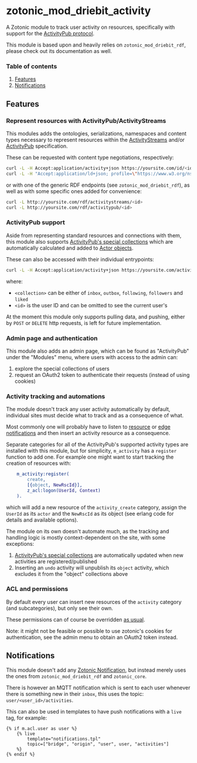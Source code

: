 zotonic_mod_driebit_activity
============================

A Zotonic module to track user activity on resources, specifically with support
for the [ActivityPub protocol](https://www.w3.org/TR/activitypub/).

This module is based upon and heavily relies on `zotonic_mod_driebit_rdf`,
please check out its documentation as well.

### Table of contents

1. [Features](#features)
2. [Notifications](#notifications)

Features
--------

### Represent resources with ActivityPub/ActivityStreams

This modules adds the ontologies, serializations, namespaces and content types
necessary to represent resources within the [ActivityStreams](https://www.w3.org/ns/activitystreams)
and/or [ActivityPub](https://www.w3.org/TR/activitypub/) specification.

These can be requested with content type negotiations, respectively:
```bash
curl -L -H Accept:application/activity+json https://yoursite.com/id/<id>
curl -L -H "Accept:application/ld+json; profile=\"https://www.w3.org/ns/activitystreams\"" https://yoursite.com/id/<id>
```

or with one of the generic RDF endpoints (see `zotonic_mod_driebit_rdf`), as
well as with some specific ones added for convenience:
```bash
curl -L http://yoursite.com/rdf/activitystreams/<id>
curl -L http://yoursite.com/rdf/activitypub/<id>
```

### ActivityPub support

Aside from representing standard resources and connections with them, this module
also supports [ActivityPub's special collections](https://www.w3.org/TR/activitypub/#collections)
which are automatically calculated and added to [Actor objects](https://www.w3.org/TR/activitypub/#actor-objects).

These can also be accessed with their individual entrypoints:
```bash
curl -L -H Accept:application/activity+json https://yoursite.com/activitypub/<id>/<collection>
```
where:
- `<collection>` can be either of `inbox`, `outbox`, `following`, `followers` and `liked`
- `<id>` is the user ID and can be omitted to see the current user's

At the moment this module only supports pulling data, and pushing, either by
`POST` or `DELETE` http requests, is left for future implementation.

### Admin page and authentication

This module also adds an admin page, which can be found as "ActivityPub" under
the "Modules" menu, where users with access to the admin can:
1. explore the special collections of users
2. request an OAuth2 token to authenticate their requests (instead of using cookies)

### Activity tracking and automations

The module doesn't track any user activity automatically by default, individual
sites must decide what to track and as a consequence of what.

Most commonly one will probably have to listen to [resource](https://zotonic.com/docs/2049/resource-notifications)
or [edge notifications](https://zotonic.com/docs/2088/edge-notifications) and
then insert an activity resource as a consequence.

Separate categories for all of the ActivityPub's supported activity types are
installed with this module, but for simplicity, `m_activity` has a `register`
function to add one.
For example one might want to start tracking the creation of resources with:
```erlang
    m_activity:register(
        create,
        [{object, NewRscId}],
        z_acl:logon(UserId, Context)
    ).
```
which will add a new resource of the `activity_create` category, assign the
`UserId` as its `actor` and the `NewRscId` as its object (see erlang code for
details and available options).

The module on its own doesn't automate much, as the tracking and handling logic
is mostly context-dependent on the site, with some exceptions:
1. [ActivityPub's special collections](https://www.w3.org/TR/activitypub/#collections)
  are automatically updated when new activities are registered/published
2. Inserting an `undo` activity will unpublish its `object` activity, which
  excludes it from the "object" collections above

### ACL and permissions

By default every user can insert new resources of the `activity` category (and
subcategories), but only see their own.

These permissions can of course be overridden [as usual](https://zotonic.com/docs/1536/access-control).

Note: it might not be feasible or possible to use zotonic's cookies for
authentication, see the admin menu to obtain an OAuth2 token instead.

Notifications
-------------

This module doesn't add any [Zotonic Notification](https://zotonic.com/docs/1274/notifications),
but instead merely uses the ones from `zotonic_mod_driebit_rdf` and `zotonic_core`.

There is however an MQTT notification which is sent to each user whenever there
is something new in their `inbox`, this uses the topic: `user/<user_id>/activities`.

This can also be used in templates to have push notifications with a `live` tag,
for example:
```
{% if m.acl.user as user %}
    {% live
        template="notifications.tpl"
        topic=["bridge", "origin", "user", user, "activities"]
    %}
{% endif %}
```
